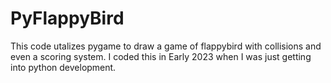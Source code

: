 # PyFlappyBird

This code utalizes pygame to draw a game of flappybird with collisions and even a scoring system. I coded this in Early 2023 when I was just getting into python development.
